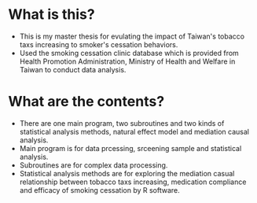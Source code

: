 # What is this?
- This is my master thesis for evulating the impact of Taiwan's tobacco taxs increasing to smoker's cessation behaviors.
- Used the smoking cessation clinic database which is provided from Health Promotion Administration, Ministry of Health and Welfare in Taiwan to conduct data analysis.
# What are the contents?
- There are one main program, two subroutines and two kinds of statistical analysis methods, natural effect model and mediation causal analysis.
- Main program is for data prcessing, srceening sample and statistical analysis.
- Subroutines are for complex data processing.
- Statistical analysis methods are for exploring the mediation casual relationship between tobacco taxs increasing, medication compliance and efficacy of smoking cessation by R software.
